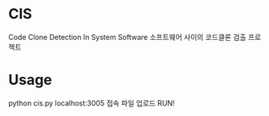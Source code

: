 # CIS
Code Clone Detection In System Software
소프트웨어 사이의 코드클론 검출 프로젝트

# Usage
python cis.py
localhost:3005 접속
파일 업로드
RUN!
